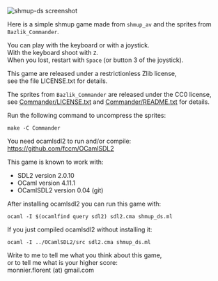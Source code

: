 ![shmup-ds screenshot](
https://opengameart.org/sites/default/files/deep-space-ships-screenshot.01.png)

Here is a simple shmup game made from `shmup_av` and
the sprites from `Bazlik_Commander`.

You can play with the keyboard or with a joystick.  
With the keyboard shoot with `Z`.  
When you lost, restart with `Space` (or button 3 of the joystick).  

This game are released under a restrictionless Zlib license,  
see the file LICENSE.txt for details.

The sprites from `Bazlik_Commander` are released under the CC0 license,  
see [Commander/LICENSE.txt](Commander/LICENSE.txt)
and [Commander/README.txt](Commander/README.txt) for details.

Run the following command to uncompress the sprites:
```
make -C Commander
```

You need ocamlsdl2 to run and/or compile:  
https://github.com/fccm/OCamlSDL2

This game is known to work with:
- SDL2 version 2.0.10
- OCaml version 4.11.1
- OCamlSDL2 version 0.04 (git)

After installing ocamlsdl2 you can run this game with:
```
ocaml -I $(ocamlfind query sdl2) sdl2.cma shmup_ds.ml
```

If you just compiled ocamlsdl2 without installing it:
```
ocaml -I ../OCamlSDL2/src sdl2.cma shmup_ds.ml
```

Write to me to tell me what you think about this game,  
or to tell me what is your higher score:  
monnier.florent (at) gmail.com

